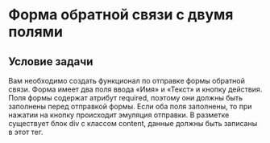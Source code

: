 # Форма обратной связи с двумя полями

## Условие задачи

Вам необходимо создать функционал по отправке формы обратной связи. Форма имеет два поля ввода «Имя» и «Текст» и кнопку действия. 
Поля формы содержат атрибут required, поэтому они должны быть заполнены перед отправкой формы. 
Если оба поля заполнены, то при нажатии на кнопку происходит эмуляция отправки. 
В разметке существует блок div с классом content, данные должны быть записаны в этот тег.
